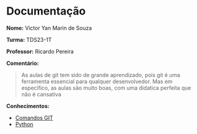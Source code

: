 # Documentação
**Nome:** Victor Yan Marin de Souza

**Turma:** TDS23-1T

**Professor:** Ricardo Pereira

**Comentário:**
> As aulas de git tem sido de grande aprendizado, pois git é uma ferramenta essencial para qualquer desenvolvedor.
> Mas em especifico, as aulas são muito boas, com uma didatica perfeita que não é cansativa

**Conhecimentos:**
- [Comandos GIT](COMMANDS.md)
- [Python](url)
